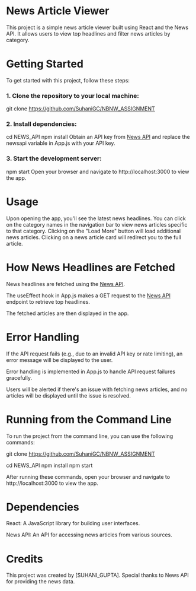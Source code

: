 # News Article Viewer

This project is a simple news article viewer built using React and the News API. It allows users to view top headlines and filter news articles by category.

# Getting Started

To get started with this project, follow these steps:

### 1. Clone the repository to your local machine:

git clone <https://github.com/SuhaniGC/NBNW_ASSIGNMENT>

### 2. Install dependencies:

cd NEWS_API
npm install
Obtain an API key from [News API](https://newsapi.org/docs/endpoints/top-headlines) and replace the newsapi variable in App.js with your API key.

### 3. Start the development server:

npm start
Open your browser and navigate to http://localhost:3000 to view the app.

# Usage

Upon opening the app, you'll see the latest news headlines.
You can click on the category names in the navigation bar to view news articles specific to that category.
Clicking on the "Load More" button will load additional news articles.
Clicking on a news article card will redirect you to the full article.

# How News Headlines are Fetched

News headlines are fetched using the [News API](https://newsapi.org/docs/endpoints/top-headlines).

The useEffect hook in App.js makes a GET request to the [News API](https://newsapi.org/docs/endpoints/top-headlines) endpoint to retrieve top headlines.

The fetched articles are then displayed in the app.

# Error Handling

If the API request fails (e.g., due to an invalid API key or rate limiting), an error message will be displayed to the user.

Error handling is implemented in App.js to handle API request failures gracefully.

Users will be alerted if there's an issue with fetching news articles, and no articles will be displayed until the issue is resolved.

# Running from the Command Line

To run the project from the command line, you can use the following commands:

git clone <https://github.com/SuhaniGC/NBNW_ASSIGNMENT>

cd NEWS_API
npm install
npm start

After running these commands, open your browser and navigate to http://localhost:3000 to view the app.

# Dependencies

React: A JavaScript library for building user interfaces.

News API: An API for accessing news articles from various sources.

# Credits
This project was created by [SUHANI_GUPTA]. 
Special thanks to News API for providing the news data.
